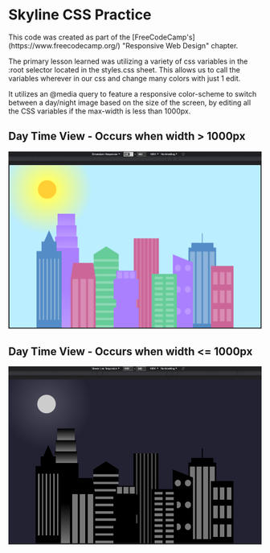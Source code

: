 <h1>Skyline CSS Practice</h1>
<p>This code was created as part of the [FreeCodeCamp's](https://www.freecodecamp.org/) "Responsive Web Design" chapter.<br></p>


<p>The primary lesson learned was utilizing a variety of css variables in the :root selector located in the styles.css sheet. This allows us to call the variables wherever in our css and change many colors with just 1 edit.<br><p>

<p>It utilizes an @media query to feature a responsive color-scheme to switch between a day/night image based on the size of the screen, by editing all the CSS variables if the max-width is less than 1000px.<p>

<h2>Day Time View - Occurs when width > 1000px</h2>
<img src = "https://github.com/ThomasGuaetta/Skyline-CSS-Practice/blob/main/Docs/1001px.png">

<h2>Day Time View - Occurs when width <= 1000px</h2>
<img src = "https://github.com/ThomasGuaetta/Skyline-CSS-Practice/blob/main/Docs/1000px.png">

